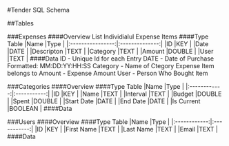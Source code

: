 #Tender SQL Schema

##Tables

###Expenses
####Overview
List Individialul Expense Items
####Type Table
|Name              |Type            |
|:----------------:|:--------------:|
|ID                |KEY             |
|Date              |DATE            |
|Descripton        |TEXT            |
|Category          |TEXT            |
|Amount            |DOUBLE          |
|User              |TEXT            |
####Data
ID   - Unique Id for each Entry
DATE - Date of Purchase 
	Formatted: MM:DD:YY:HH:SS
Category - Name of Ctegory Expense Item belongs to
Amount - Expense Amount
User - Person Who Bought Item
 
###Categories
####Overview
####Type Table
|Name          |Type         |
|:------------:|:-----------:|
|ID            |KEY          |
|Name          |TEXT         |
|Interval      |TEXT         |
|Budget        |DOUBLE       |
|Spent         |DOUBLE       |
|Start Date    |DATE         |
|End Date      |DATE         |
|Is Current    |BOOLEAN      |
####Data


###Users
####Overview
####Type Table
|Name          |Type         |
|:------------:|:-----------:|
|ID            |KEY          |
|First Name    |TEXT         |
|Last Name     |TEXT         |
|Email         |TEXT         |
####Data
